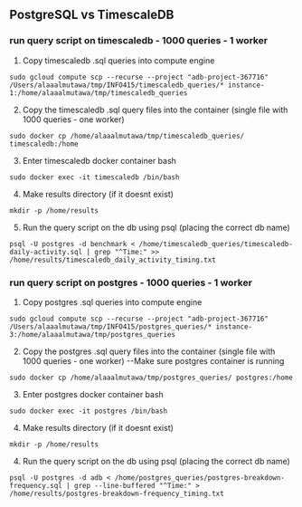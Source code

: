 ## PostgreSQL vs TimescaleDB 

### run query script on timescaledb - 1000 queries - 1 worker

1. Copy timescaledb .sql queries into compute engine 

```
sudo gcloud compute scp --recurse --project "adb-project-367716" /Users/alaaalmutawa/tmp/INFO415/timescaledb_queries/* instance-1:/home/alaaalmutawa/tmp/timescaledb_queries
```

 2. Copy the timescaledb .sql query files into the container (single file with 1000 queries - one worker)

```
sudo docker cp /home/alaaalmutawa/tmp/timescaledb_queries/ timescaledb:/home
```

3. Enter timescaledb docker container  bash 

```
sudo docker exec -it timescaledb /bin/bash
```

4. Make results directory (if it doesnt exist)

```
mkdir -p /home/results
```

5. Run the query script on the db using psql (placing the correct db name)

```
psql -U postgres -d benchmark < /home/timescaledb_queries/timescaledb-daily-activity.sql | grep "^Time:" >> /home/results/timescaledb_daily_activity_timing.txt
```

### run query script on postgres - 1000 queries - 1 worker 

1. Copy postgres .sql queries into compute engine 

```
sudo gcloud compute scp --recurse --project "adb-project-367716" /Users/alaaalmutawa/tmp/INFO415/postgres_queries/* instance-3:/home/alaaalmutawa/tmp/postgres_queries
```

2. Copy the postgres .sql query files into the container (single file with 1000 queries - one worker) --Make sure postgres container is running

```
sudo docker cp /home/alaaalmutawa/tmp/postgres_queries/ postgres:/home
```

3. Enter postgres docker container  bash 

```
sudo docker exec -it postgres /bin/bash
```

4. Make results directory (if it doesnt exist)

```
mkdir -p /home/results
```

4. Run the query script on the db using psql (placing the correct db name)

```
psql -U postgres -d adb < /home/postgres_queries/postgres-breakdown-frequency.sql | grep --line-buffered "^Time:" > /home/results/postgres-breakdown-frequency_timing.txt
```
